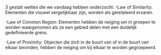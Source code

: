 3 gestalt wetten die we vandaag hebben onderzocht:
-Law of Similarity: Elementen die visueel vergelijkbaar zijn, worden als gerelateerd ervaren.

-Law of Common Region: Elementen hebben de neiging om in groepen te worden waargenomen als ze een gebied delen met een duidelijk gedefinieerde grens.

-Law of Proximity: Objecten die zich in de buurt van of in de buurt van elkaar bevinden, hebben de neiging om bij elkaar te worden gegroepeerd.